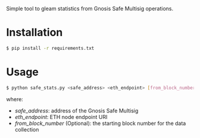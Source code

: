 Simple tool to gleam statistics from Gnosis Safe Multisig operations.

# Installation

```bash
$ pip install -r requirements.txt
```
  
# Usage

```bash  
$ python safe_stats.py <safe_address> <eth_endpoint> [from_block_number]
```
where:  
* *safe_address*: address of the Gnosis Safe Multisig
* *eth_endpoint*: ETH node endpoint URI
* *from_block_number* (Optional): the starting block number for the data collection

